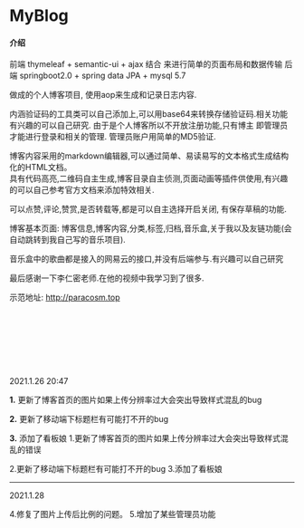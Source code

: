 # MyBlog

#### 介绍
前端 thymeleaf + semantic-ui + ajax 结合 来进行简单的页面布局和数据传输
后端 springboot2.0 + spring data JPA + mysql 5.7 

做成的个人博客项目, 使用aop来生成和记录日志内容.

内涵验证码的工具类可以自己添加上,可以用base64来转换存储验证码.相关功能有兴趣的可以自己研究.
由于是个人博客所以不开放注册功能,只有博主 即管理员才能进行登录和相关的管理. 管理员账户用简单的MD5验证.

博客内容采用的markdown编辑器,可以通过简单、易读易写的文本格式生成结构化的HTML文档。    
具有代码高亮,二维码自主生成,博客目录自主侦测,页面动画等插件供使用,有兴趣的可以自己参考官方文档来添加特效相关.

可以点赞,评论,赞赏,是否转载等,都是可以自主选择开启关闭, 有保存草稿的功能.

博客基本页面: 博客信息,博客内容,分类,标签,归档,音乐盒,关于我以及友链功能(会自动跳转到我自己写的音乐项目).

音乐盒中的歌曲都是接入的网易云的接口,并没有后端参与.有兴趣可以自己研究

最后感谢一下李仁密老师.在他的视频中我学习到了很多.

示范地址:
http://paracosm.top

<br/><br/><br/><br/><br/><br/>

2021.1.26 20:47 

 **1.** 更新了博客首页的图片如果上传分辨率过大会突出导致样式混乱的bug

 **2.** 更新了移动端下标题栏有可能打不开的bug

 **3.** 添加了看板娘
1.更新了博客首页的图片如果上传分辨率过大会突出导致样式混乱的错误

2.更新了移动端下标题栏有可能打不开的bug
3.添加了看板娘

-------------------------------------

2021.1.28

4.修复了图片上传后比例的问题。
5.增加了某些管理员功能
